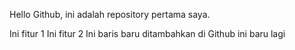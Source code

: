 Hello Github, ini adalah repository pertama saya.

Ini fitur 1
Ini fitur 2
Ini baris baru ditambahkan di Github
ini baru lagi
